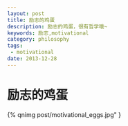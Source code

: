 ```yaml
---
layout: post
title: 励志的鸡蛋
description: 励志的鸡蛋，很有哲学哦~
keywords: 励志,motivational
category: philosophy
tags:
 - motivational
date: 2013-12-28
---
```

# 励志的鸡蛋
<!--more-->
{% qnimg  post/motivational_eggs.jpg" }